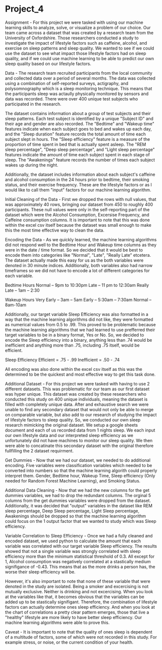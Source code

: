 # Project_4

Assignment - For this project we were tasked with using our machine learning skills to analyze, solve, or visualize a problem of our choice. Our team came across a dataset that was created by a research team from the University of Oxfordshire. Those researchers conducted a study to investigate the impact of lifestyle factors such as caffeine, alcohol, and exercise on sleep patterns and sleep quality. We wanted to see if we could use the dataset to see what impact those lifestyle factors had on sleep quality, and if we could use machine learning to be able to predict our own sleep quality based on our lifestyle factors.


Data - The research team recruited participants from the local community and collected data over a period of several months. The data was collected using a combination of self-reported surveys, actigraphy, and polysomnography which is a sleep monitoring technique. This means that the participants sleep was actaully physically monitored by sensors and data was recorded. There were over 400 unique test subjects who participated in the research. 

The dataset contains information about a group of test subjects and their sleep patterns. Each test subject is identified by a unique "Subject ID" and their age and gender are also recorded. The "Bedtime" and "Wakeup time" features indicate when each subject goes to bed and wakes up each day, and the "Sleep duration" feature records the total amount of time each subject slept in hours. The "Sleep efficiency" feature is a measure of the proportion of time spent in bed that is actually spent asleep. The "REM sleep percentage", "Deep sleep percentage", and "Light sleep percentage" features indicate the amount of time each subject spent in each stage of sleep. The "Awakenings" feature records the number of times each subject wakes up during the night. 

Additionally, the dataset includes information about each subject's caffeine and alcohol consumption in the 24 hours prior to bedtime, their smoking status, and their exercise frequency. These are the lifestyle factors or as I would like to call them "input" factors for our machine learning algorithm. 


Initial Cleaning of the Data - First we dropped the rows with null values, that was approximately 40 rows, bringing our dataset from 450 to roughly 400 participants. These null values were only in the self-reporting part of the dataset which were the Alcohol Consumption, Excersise Frequency, and Caffeine consumption columns. It is important to note that this was done within the excel csv itself because the dataset was small enough to make this the most time effective way to clean the data.


Encoding the Data - As we quickly learned, the machine learning algorithms did not respond well to the Bedtime Hour and Wakeup time columns as they were in the date / time format. So we decided that it would be best to encode them into categories like "Normal", "Late", "Really Late" etcetera. The dataset actually made this easy for us as the both variables were denoted in 30 minute indices. Additionally, both variables also had narrow timeframes so we did not have to encode a lot of different categories for each variable.

Bedtime Hours
Normal – 9pm to 10:30pm
Late – 11 pm to 12:30am
Really Late – 1am – 2:30

Wakeup Hours
Very Early – 3am – 5am
Early – 5:30am – 7:30am
Normal – 8am-10am

Additionally, our target variable Sleep Efficiency was also formatted in a way that the machine learning algorithms did not like, they were formatted as numerical values from 0.5 to .99. This proved to be problematic because the machine learning algorithms that we had learned to use prefferred their target variables to be in a binary format, Yes or No. So, we decided to encode the Sleep efficiency into a binary, anything less than .74 would be inefficient and anything more than .75, including .75 itself, would be efficient. 

Sleep Efficiency
Efficient = .75 - .99
Inefficient = .50 - .74

All encoding was also done within the excel csv itself as this was the determined to be the quickest and most effective way to get this task done. 


Additional Dataset - For this project we were tasked with having to use 2 different datasets. This was problematic for our team as our first dataset was hyper unique. This dataset was created by these researchers who conducted this study on 400 unique individuals, meaning the dataset is filled with completely unique data. After and exhaustive search we were unable to find any secondary dataset that would not only be able to merge on comparable variable, but also add to our research of studying the impact of lifestyle factors to sleep quality. So, we conducted our own sleep research mimicking the original dataset. We setup a google sheets document and each of us recorded data from 1 nights sleep. We each input our own lifestyle data and our interpreted sleep efficiency as we unfortunately did not have machines to monitor our sleep quality. We then were able to concatinate this secondary dataset with the original therefore fullfilling the 2 dataset requirment.


Get Dummies - Now that we had our dataset, we needed to do additional encoding. Five variables were classification variables which needed to be converted into numbers so that the machine learning algorith could properly interpret them. Gender, Bedtime hour, Wakeup Time, Sleep efficiency (Only needed for Random Forest Machine Learning), and Smoking Status. 


Additional Data Cleaning - Now that we had the new columns for the get dummies variables, we had to drop the redundant columns. The orginal 5 columns from the get dummies variables were dropped from the dataset. Additionally, it was decided that "output" variables in the dataset like REM sleep percentage, Deep Sleep percentage, Light Sleep percentage, Awakenings should be dropped so that the machine learning algorithm could focus on the 1 output factor that we wanted to study which was Sleep efficiency.

Variable Correlation to Sleep Efficiency - Once we had a fully cleaned and encoded dataset, we used python to calculate the amount that each variable was correlated with our target variable Sleep efficiency. The results showed that not a single variable was strongly correlated with sleep efficiency more than the minimum statistical threshold of 0.3. All except for 1, Alcohol consumption was negatively correlated at a stastically medium signifigance of -0.43. This means that as the more drinks a person has, the worse their sleep efficiency will be.

However, it's also important to note that none of these variable that were denoted in the study are isolated. Being a smoker and excercising is not mutually exclusive. Neither is drinking and not excercising. When you look at the variables like that, it becomes obvious that the variables can be added up to be stastically signifigant. Therefore, the combination of lifestyle factors can actually determine ones sleep efficiency. And when you look at the chart of correlations a pretty clear pattern emerges, those that live a "healthy" lifestyle are more likely to have better sleep efficiency. Our machine learning algorithms were able to prove this.


Caveat - It is important to note that the quality of ones sleep is dependent of a multitude of factors, some of which were not recorded in this study. For example stress, or noise, or the current condition of your health.


